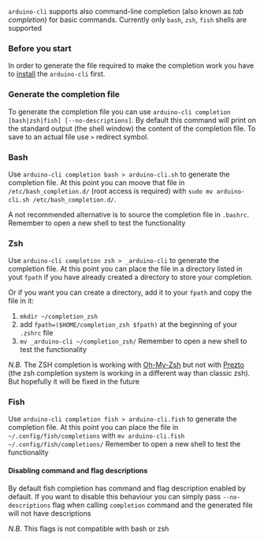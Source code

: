 
`arduino-cli` supports also command-line completion (also known as *tab completion*) for basic commands.
Currently only `bash`, `zsh`, `fish` shells are supported

### Before you start
In order to generate the file required to make the completion work you have to [install](installation.md) the `arduino-cli` first.

### Generate the completion file
To generate the completion file you can use `arduino-cli completion [bash|zsh|fish] [--no-descriptions]`.
By default this command will print on the standard output (the shell window) the content of the completion file. To save to an actual file use `>` redirect symbol.

### Bash
Use `arduino-cli completion bash > arduino-cli.sh` to generate the completion file.
At this point you can moove that file in `/etc/bash_completion.d/` (root access is required) with `sudo mv arduino-cli.sh /etc/bash_completion.d/`.

A not recommended alternative is to source the completion file in `.bashrc`.
Remember to open a new shell to test the functionality

### Zsh
Use `arduino-cli completion zsh > _arduino-cli` to generate the completion file.
At this point you can place the file in a directory listed in yout `fpath` if you have already created a directory to store your completion.

Or if you want you can create a directory, add it to your `fpath` and copy the file in it:

1. `mkdir ~/completion_zsh`
2. add `fpath=($HOME/completion_zsh $fpath)` at the beginning of your `.zshrc` file
3. `mv _arduino-cli ~/completion_zsh/`
Remember to open a new shell to test the functionality

*N.B.*
The ZSH completion is working with [Oh-My-Zsh](https://ohmyz.sh/) but not with [Prezto](https://github.com/sorin-ionescu/prezto) (the zsh completion system is working in a different way than classic zsh). But hopefully it will be fixed in the future

### Fish
Use `arduino-cli completion fish > arduino-cli.fish` to generate the completion file.
At this point you can place the file in `~/.config/fish/completions` with `mv arduino-cli.fish ~/.config/fish/completions/`
Remember to open a new shell to test the functionality

#### Disabling command and flag descriptions
By default fish completion has command and flag description enabled by default. If you want to disable this behaviour you can simply pass `--no-descriptions` flag when calling `completion` command and the generated file will not have descriptions

*N.B.*
This flags is not compatible with bash or zsh